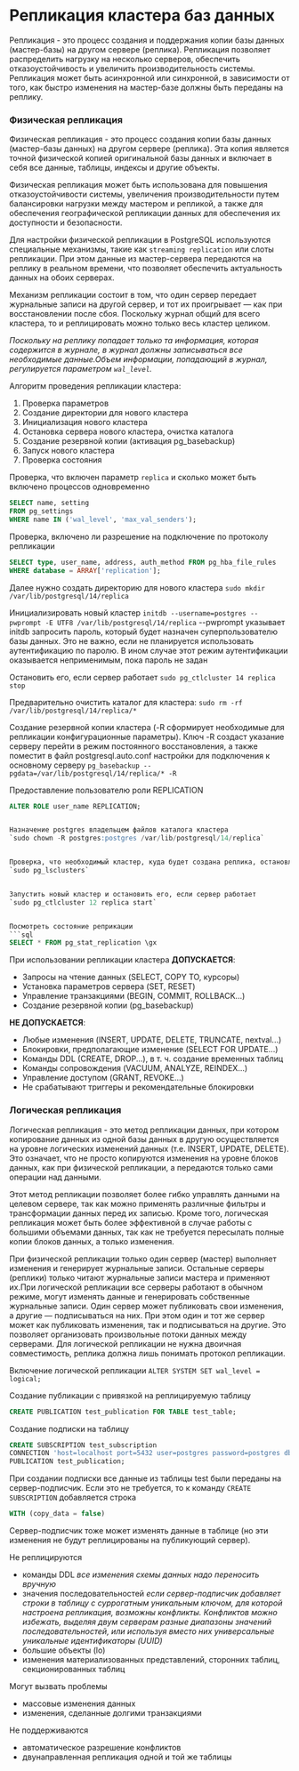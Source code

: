 # Репликация кластера баз данных

Репликация - это процесс создания и поддержания копии базы данных (мастер-базы) на другом сервере (реплика). Репликация позволяет распределить нагрузку на несколько серверов, обеспечить отказоустойчивость и увеличить производительность системы. Репликация может быть асинхронной или синхронной, в зависимости от того, как быстро изменения на мастер-базе должны быть переданы на реплику.


### Физическая репликация

Физическая репликация - это процесс создания копии базы данных (мастер-базы данных) на другом сервере (реплика). Эта копия является точной физической копией оригинальной базы данных и включает в себя все данные, таблицы, индексы и другие объекты.

Физическая репликация может быть использована для повышения отказоустойчивости системы, увеличения производительности путем балансировки нагрузки между мастером и репликой, а также для обеспечения географической репликации данных для обеспечения их доступности и безопасности.

Для настройки физической репликации в PostgreSQL используются специальные механизмы, такие как `streaming replication` или слоты репликации. При этом данные из мастер-сервера передаются на реплику в реальном времени, что позволяет обеспечить актуальность данных на обоих серверах.

Механизм репликации состоит в том, что один сервер передает журнальные записи на другой сервер, и тот их проигрывает — как при восстановлении после сбоя. Поскольку журнал общий для всего кластера, то и реплицировать можно только весь кластер целиком.

<em>Поскольку на реплику попадает только та информация, которая содержится в журнале, в журнал должны записываться все необходимые данные.Объем информации, попадающий в журнал, регулируется параметром `wal_level`.</em>

Алгоритм проведения репликации кластера:
1. Проверка параметров
2. Создание директории для нового кластера
3. Инициализация нового кластера
4. Остановка сервера нового кластера, очистка каталога
5. Создание резервной копии (активация pg_basebackup)
6. Запуск нового кластера
7. Проверка состояния



Проверка, что включен параметр `replica` и сколько может быть включено процессов одновременно
```sql
SELECT name, setting 
FROM pg_settings 
WHERE name IN ('wal_level', 'max_val_senders');
```


Проверка, включено ли разрешение на подключение по протоколу репликации
```sql
SELECT type, user_name, address, auth_method FROM pg_hba_file_rules
WHERE database = ARRAY['replication'];
```

Далее нужно создать директорию для нового кластера
`sudo mkdir /var/lib/postgresql/14/replica`


Инициализировать новый кластер
`initdb --username=postgres --pwprompt -E UTF8 /var/lib/postgresql/14/replica`      --pwprompt указывает initdb запросить пароль, который будет назначен суперпользователю базы данных. Это не важно, если не планируется использовать аутентификацию по паролю. В ином случае этот режим аутентификации оказывается неприменимым, пока пароль не задан


Остановить его, если сервер работает
`sudo pg_ctlcluster 14 replica stop`


Предварительно очистить каталог для кластера:
`sudo rm -rf /var/lib/postgresql/14/replica/*`


Создание резервной копии кластера (-R сформирует необходимые для репликации конфигурационные параметры). Ключ -R создаст указание серверу перейти в режим постоянного восстановления, а также поместит в файл postgresql.auto.conf настройки для подключения к основному серверу
`pg_basebackup --pgdata=/var/lib/postgresql/14/replica/* -R`


Предоставление пользователю роли REPLICATION
```sql
ALTER ROLE user_name REPLICATION;


Назначение postgres владельцем файлов каталога кластера
`sudo chown -R postgres:postgres /var/lib/postgresql/14/replica`


Проверка, что необходимый кластер, куда будет создана реплика, остановлен (down)
`sudo pg_lsclusters`


Запустить новый кластер и остановить его, если сервер работает
`sudo pg_ctlcluster 12 replica start`


Посмотреть состояние реприкации
```sql
SELECT * FROM pg_stat_replication \gx
```


При использовании репликации кластера 
<b>ДОПУСКАЕТСЯ</b>:
* Запросы на чтение данных (SELECT, COPY TO, курсоры)
* Установка параметров сервера (SET, RESET)
* Управление транзакциями (BEGIN, COMMIT, ROLLBACK...)
* Создание резервной копии (pg_basebackup)

<b>НЕ ДОПУСКАЕТСЯ</b>:
* Любые изменения (INSERT, UPDATE, DELETE, TRUNCATE, nextval...)
* Блокировки, предполагающие изменение (SELECT FOR UPDATE...)
* Команды DDL (CREATE, DROP...), в т. ч. создание временных таблиц
* Команды сопровождения (VACUUM, ANALYZE, REINDEX...)
* Управление доступом (GRANT, REVOKE...)
* Не срабатывают триггеры и рекомендательные блокировки


### Логическая репликация

Логическая репликация - это метод репликации данных, при котором копирование данных из одной базы данных в другую осуществляется на уровне логических изменений данных (т.е. INSERT, UPDATE, DELETE). Это означает, что не просто копируются изменения на уровне блоков данных, как при физической репликации, а передаются только сами операции над данными.

Этот метод репликации позволяет более гибко управлять данными на целевом сервере, так как можно применять различные фильтры и трансформации данных перед их записью. Кроме того, логическая репликация может быть более эффективной в случае работы с большими объемами данных, так как не требуется пересылать полные копии блоков данных, а только изменения.

При физической репликации только один сервер (мастер) выполняет изменения и генерирует журнальные записи. Остальные серверы (реплики) только читают журнальные записи мастера и применяют их.При логической репликации все серверы работают в обычном режиме, могут изменять данные и генерировать собственные журнальные записи. Один сервер может публиковать свои изменения, а другие — подписываться на них. При этом один и тот же сервер может как публиковать изменения, так и подписываться на другие. Это позволяет организовать произвольные потоки данных между серверами. Для логической репликации не нужна двоичная совместимость, реплика должна лишь понимать протокол репликации.


Включение логической репликации
`ALTER SYSTEM SET wal_level = logical;`


Создание публикации с привязкой на реплицируемую таблицу
```sql
CREATE PUBLICATION test_publication FOR TABLE test_table;
```


Создание подписки на таблицу 
```sql
CREATE SUBSCRIPTION test_subscription
CONNECTION 'host=localhost port=5432 user=postgres password=postgres dbname=dbtest'
PUBLICATION test_publication;
```

При создании подписки все данные из таблицы test были переданы на сервер-подписчик. Если это не требуется, то к команду `CREATE SUBSCRIPTION` добавляется строка 
```sql
WITH (copy_data = false)
```

Сервер-подписчик тоже может изменять данные в таблице (но эти изменения не будут реплицированы на публикующий сервер).

Не реплицируются 
* команды DDL
<em>все изменения схемы данных надо переносить вручную</em>
* значения последовательностей 
<em>если сервер-подписчик добавляет строки в таблицу с суррогатным уникальным ключом, для которой настроена репликация, возможны конфликты. Конфликтов можно избежать, выделяя двум серверам разные диапазоны значений последовательностей, или используя вместо них универсальные уникальные идентификаторы (UUID)</em>
* большие объекты (lo)
* изменения материализованных представлений, сторонних таблиц, секционированных таблиц

Могут вызвать проблемы 
* массовые изменения данных
* изменения, сделанные долгими транзакциями 

Не поддерживаются 
* автоматическое разрешение конфликтов
* двунаправленная репликация одной и той же таблицы